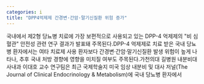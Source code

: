 ```yaml
---
categories: i
title: "DPP4억제제 간경변·간암·말기신질환 위험 증가"
---
```

국내에서 제2형 당뇨병 치료에 가장 보편적으로 사용되고 있는 DPP-4 억제제의 "비 심혈관" 안전성 관련 연구 결과가 발표돼 주목된다.DPP-4 억제제로 치료 받은 국내 당뇨병 환자에서는 여타 치료제 사용 환자보다 간경변·간암·말기신질환 발생 위험이 높게 나타나, 추후 국내 처방 경향에 영향을 미치질 여부도 주목된다.가천의대 길병원 내분비대사내과 이대호 교수 연구팀은 최근 국제학술지 미국 임상 내분비 및 대사 저널(The Journal of Clinical Endocrinology & Metabolism)에 국내 당뇨병 환자에서